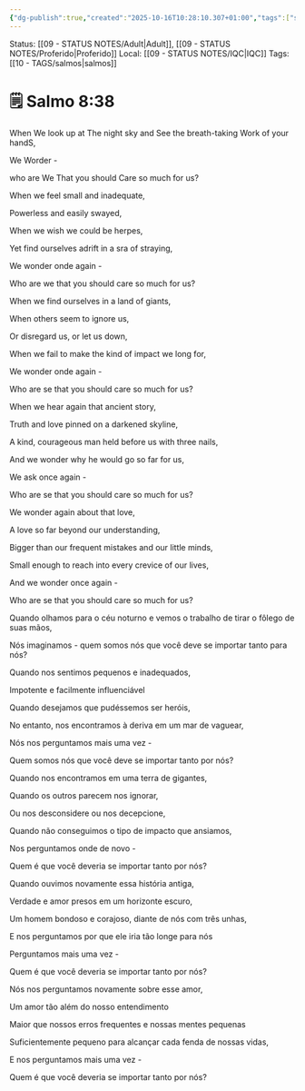 ```yaml
---
{"dg-publish":true,"created":"2025-10-16T10:28:10.307+01:00","tags":["salmo8"],"mature-status":"Adult","message_category":"Devocional","permalink":"/05-main-notes-permanent-zettel/salmo-8-38/","dgPassFrontmatter":true,"noteIcon":"child","updated":"2025-10-18T20:24:10.264+01:00"}
---
```


Status: [[09 - STATUS NOTES/Adult\|Adult]], [[09 - STATUS NOTES/Proferido\|Proferido]]
Local: [[09 - STATUS NOTES/IQC\|IQC]]
Tags: [[10 - TAGS/salmos\|salmos]]
 # 🗒️ Salmo 8:38

When We look up at The night sky and See the breath-taking Work of your handS,

We Worder -

who are We That you should Care so much for us?

When we feel small and inadequate,

Powerless and easily swayed,

When we wish we could be herpes,

Yet find ourselves adrift in a sra of straying,

We wonder onde again -

Who are we that you should care so much for us?

When we find ourselves in a land of giants,

When others seem to ignore us,

Or disregard us, or let us down,

When we fail to make the kind of impact we long for,

We wonder onde again -

Who are se that you should care so much for us?

When we hear again that ancient story,

Truth and love pinned on a darkened skyline,

A kind, courageous man held before us with three nails,

And we wonder why he would go so far for us,

We ask once again -

Who are se that you should care so much for us?

We wonder again about that love,

A love so far beyond our understanding,

Bigger than our frequent mistakes and our little minds,

Small enough to reach into every crevice of our lives,

And we wonder once again -

Who are se that you should care so much for us?

Quando olhamos para o céu noturno e vemos o trabalho de tirar o fôlego de suas mãos,

Nós imaginamos - quem somos nós que você deve se importar tanto para nós?

Quando nos sentimos pequenos e inadequados,

Impotente e facilmente influenciável

Quando desejamos que pudéssemos ser heróis,

No entanto, nos encontramos à deriva em um mar de vaguear,

Nós nos perguntamos mais uma vez -

Quem somos nós que você deve se importar tanto por nós?

Quando nos encontramos em uma terra de gigantes,

Quando os outros parecem nos ignorar,

Ou nos desconsidere ou nos decepcione,

Quando não conseguimos o tipo de impacto que ansiamos,

Nos perguntamos onde de novo -

Quem é que você deveria se importar tanto por nós?

Quando ouvimos novamente essa história antiga,

Verdade e amor presos em um horizonte escuro,

Um homem bondoso e corajoso, diante de nós com três unhas,

E nos perguntamos por que ele iria tão longe para nós

Perguntamos mais uma vez -

Quem é que você deveria se importar tanto por nós?

Nós nos perguntamos novamente sobre esse amor,

Um amor tão além do nosso entendimento

Maior que nossos erros frequentes e nossas mentes pequenas

Suficientemente pequeno para alcançar cada fenda de nossas vidas,

E nos perguntamos mais uma vez -

Quem é que você deveria se importar tanto por nós?